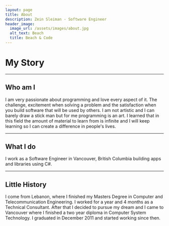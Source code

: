 ```yaml
---
layout: page
title: About
description: Zein Sleiman - Software Engineer
header_image:
  image_url: /assets/images/about.jpg
  alt_text: Beach
  title: Beach & Code
---
```

# <i class="fas fa-bat"></i> My Story 
---



## Who am I
I am very passionate about programming and love every aspect of it. The challenge, excitement when solving a problem and the satisfaction when you build software that will be used by others. I am not artistic and I can barely draw a stick man but for me programming is an art. I learned that in this field the amount of material to learn from is infinite and I will keep learning so I can create a difference in people's lives.

---

## What I do
I work as a Software Engineer in Vancouver, British Columbia building apps and libraries using C#. 

---

## Little History
I come from Lebanon, where I finished my Masters Degree in Computer and Telecommunication Engineering. I worked for a year and 4 months as a Technical Consultant. After that I decided to pursue my dream and I came to Vancouver where I finished a two year diploma in Computer System Technology. I graduated in December 2011 and started working since then. 
